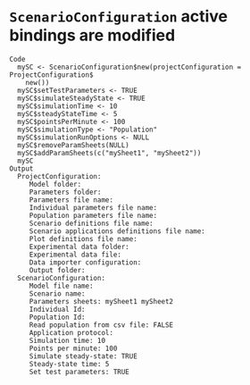 # `ScenarioConfiguration` active bindings are modified

    Code
      mySC <- ScenarioConfiguration$new(projectConfiguration = ProjectConfiguration$
        new())
      mySC$setTestParameters <- TRUE
      mySC$simulateSteadyState <- TRUE
      mySC$simulationTime <- 10
      mySC$steadyStateTime <- 5
      mySC$pointsPerMinute <- 100
      mySC$simulationType <- "Population"
      mySC$simulationRunOptions <- NULL
      mySC$removeParamSheets(NULL)
      mySC$addParamSheets(c("mySheet1", "mySheet2"))
      mySC
    Output
      ProjectConfiguration: 
         Model folder: 
         Parameters folder: 
         Parameters file name: 
         Individual parameters file name: 
         Population parameters file name: 
         Scenario definitions file name: 
         Scenario applications definitions file name: 
         Plot definitions file name: 
         Experimental data folder: 
         Experimental data file: 
         Data importer configuration: 
         Output folder: 
      ScenarioConfiguration: 
         Model file name: 
         Scenario name: 
         Parameters sheets: mySheet1 mySheet2 
         Individual Id: 
         Population Id: 
         Read population from csv file: FALSE 
         Application protocol: 
         Simulation time: 10 
         Points per minute: 100 
         Simulate steady-state: TRUE 
         Steady-state time: 5 
         Set test parameters: TRUE 

